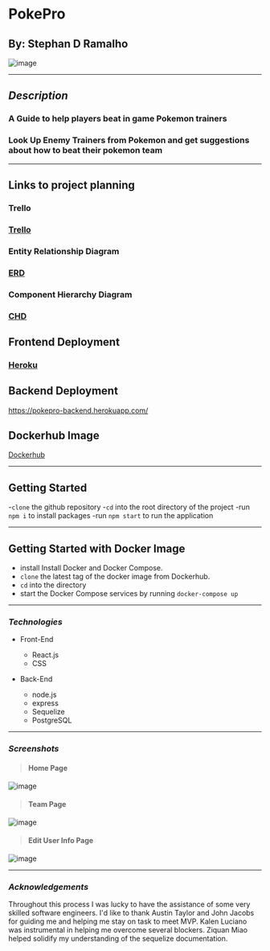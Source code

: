 # PokePro

## By: Stephan D Ramalho

![image](https://static.wikia.nocookie.net/essentialsdocs/images/7/70/Battle.png/revision/latest?cb=20220523172438)

---

## **_Description_**

### A Guide to help players beat in game Pokemon trainers

### Look Up Enemy Trainers from Pokemon and get suggestions about how to beat their pokemon team

---

## Links to project planning

### Trello

### [Trello](https://trello.com/invite/b/d0dFEbUH/ATTI4f846c46dd6e3feb29998a1bcd0130e776CC5110/pokepro)

### Entity Relationship Diagram

### [ERD](https://drive.google.com/file/d/1bVib3yEXGURQw47KOdkGip73ZqRW_z0b/view?usp=sharing)

### Component Hierarchy Diagram

### [CHD](https://lucid.app/lucidchart/994fa1e3-55bf-4fad-8ba1-8df064ef55b9/edit?viewport_loc=48%2C352%2C1365%2C763%2C0_0&invitationId=inv_2fbd633e-55a8-4c00-8adb-50a982dce5e3)

## Frontend Deployment

### [Heroku](https://pokepro-frontend.herokuapp.com/)

## Backend Deployment

<https://pokepro-backend.herokuapp.com/>

## Dockerhub Image

[Dockerhub](https://hub.docker.com/r/sramalho94/pokepro_backend)

---

## Getting Started

-`clone` the github repository -`cd` into the root directory of the project
-run `npm i` to install packages
-run `npm start` to run the application

---

## Getting Started with Docker Image

- install Install Docker and Docker Compose.
- `clone` the latest tag of the docker image from Dockerhub.
- `cd` into the directory
- start the Docker Compose services by running `docker-compose up`

---

### **_*Technologies*_**

- Front-End

  - React.js
  - CSS

- Back-End

  - node.js
  - express
  - Sequelize
  - PostgreSQL

---

### **_Screenshots_**

> #### **Home Page**

![image](https://i.imgur.com/KHzfbsY.png)

> #### **Team Page**

![image](https://i.imgur.com/PY0Io9s.png)

> #### **Edit User Info Page**

![image](https://i.imgur.com/57IsNXc.png)

---

### **_Acknowledgements_**

Throughout this process I was lucky to have the assistance of some very skilled software engineers. I'd like to thank Austin Taylor and John Jacobs for guiding me and helping me stay on task to meet MVP. Kalen Luciano was instrumental in helping me overcome several blockers. Ziquan Miao helped solidify my understanding of the sequelize documentation.
